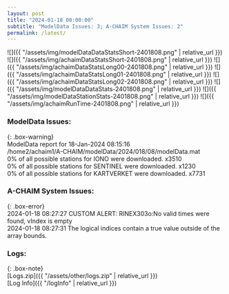 ```yaml
---
layout: post
title: "2024-01-18 08:00:00"
subtitle: "ModelData Issues: 3; A-CHAIM System Issues: 2"
permalink: /latest/
---
```


![]({{ "/assets/img/modelDataDataStatsShort-2401808.png" | relative_url }})
![]({{ "/assets/img/achaimDataStatsShort-2401808.png" | relative_url }})
![]({{ "/assets/img/achaimDataStatsLong00-2401808.png" | relative_url }})
![]({{ "/assets/img/achaimDataStatsLong01-2401808.png" | relative_url }})
![]({{ "/assets/img/achaimDataStatsLong02-2401808.png" | relative_url }})
![]({{ "/assets/img/modelDataDataStats-2401808.png" | relative_url }})
![]({{ "/assets/img/modelDataStationStats-2401808.png" | relative_url }})
![]({{ "/assets/img/achaimRunTime-2401808.png" | relative_url }})


### ModelData Issues:  
  
{: .box-warning}  
 ModelData report for 18-Jan-2024 08:15:16   
 /home2/achaim1/A-CHAIM/modelData/2024/018/08/modelData.mat   
 0% of all possible stations for IONO were downloaded. x3510   
 0% of all possible stations for SENTINEL were downloaded. x1230   
 0% of all possible stations for KARTVERKET were downloaded. x7731   
  
### A-CHAIM System Issues:  
  
{: .box-error}  
2024-01-18 08:27:27 CUSTOM ALERT: RINEX303o:No valid times were found, vIndex is empty  
2024-01-18 08:27:31 The logical indices contain a true value outside of the array bounds.  

### Logs:  
  
{: .box-note}  
[Logs.zip]({{ "/assets/other/logs.zip" | relative_url }})  
[Log Info]({{ "/logInfo" | relative_url }})  
